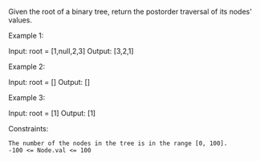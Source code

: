 Given the root of a binary tree, return the postorder traversal of its nodes' values.

 

Example 1:

Input: root = [1,null,2,3]
Output: [3,2,1]

Example 2:

Input: root = []
Output: []

Example 3:

Input: root = [1]
Output: [1]

 

Constraints:

    The number of the nodes in the tree is in the range [0, 100].
    -100 <= Node.val <= 100

